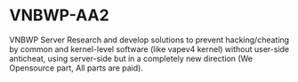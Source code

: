 # VNBWP-AA2
VNBWP Server Research and develop solutions to prevent hacking/cheating by common and kernel-level software (like vapev4 kernel) without user-side anticheat, using server-side but in a completely new direction (We Opensource part, All parts are paid).
